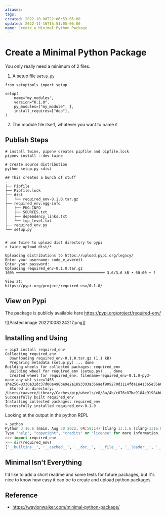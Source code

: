 ```yaml
---
aliases: 
tags: 
created: 2022-10-08T22:06:53-05:00
updated: 2022-11-16T16:51:05-06:00
name: Create a Minimal Python Package
---
```


# Create a Minimal Python Package

You only really need a minimum of 2 files.

1. A setup file `setup.py`
```
from setuptools import setup

setup(
    name="my_modules",
    version="0.1.0",
    py_modules=["my_module", ],
    install_requires=["dep"],
)
```

2. The module file itself, whatever you want to name it

## Publish Steps

```shell
# install twine, pipenv creates pipfile and pipfile.lock
pipenv install --dev twine

# Create source distribution
python setup.py sdist

## This creates a bunch of stuff
.
├── Pipfile
├── Pipfile.lock
├── dist
│   └── required_env-0.1.0.tar.gz
├── required_env.egg-info
│   ├── PKG-INFO
│   ├── SOURCES.txt
│   ├── dependency_links.txt
│   └── top_level.txt
├── required_env.py
└── setup.py


# use twine to upload dist directory to pypi
» twine upload dist/*

Uploading distributions to https://upload.pypi.org/legacy/
Enter your username: code_e_averett
Enter your password:
Uploading required_env-0.1.0.tar.gz
100% ━━━━━━━━━━━━━━━━━━━━━━━━━━━━━━━━━━━━━━━━ 3.6/3.6 kB • 00:00 • ?

View at:
https://pypi.org/project/required-env/0.1.0/
```

## View on Pypi

The package is publicly available here https://pypi.org/project/required-env/

![[Pasted image 20221008224217.png]]

## Installing and Using
```shell
» pip3 install required_env
Collecting required_env
  Downloading required_env-0.1.0.tar.gz (1.1 kB)
  Preparing metadata (setup.py) ... done
Building wheels for collected packages: required_env
  Building wheel for required_env (setup.py) ... done
  Created wheel for required_env: filename=required_env-0.1.0-py3-none-any.whl size=1455 sha256=8330a31dc37d00a498be9e2a1893303a366aef909270d1114fda1e41365e55a8
  Stored in directory: /Users/caavere/Library/Caches/pip/wheels/e8/8a/4b/c076e87be9184e91984b06ad305f9fe0b4400533c916dc310b
Successfully built required_env
Installing collected packages: required_env
Successfully installed required_env-0.1.0
```

Looking at the output in the python REPL
```python
» python
Python 3.10.6 (main, Aug 30 2022, 04:58:14) [Clang 13.1.6 (clang-1316.0.21.2.5)] on darwin
Type "help", "copyright", "credits" or "license" for more information.
>>> import required_env
>>> dir(required_env)
['__builtins__', '__cached__', '__doc__', '__file__', '__loader__', '__name__', '__package__', '__spec__', 'environ', 'exit', 'get_required_envars']
```

## Minimal Isn't Everything
I'd like to add a short readme and some tests for future packages, but it's nice to know how easy it can be to create and upload python packages.

## Reference
- https://waylonwalker.com/minimal-python-package/